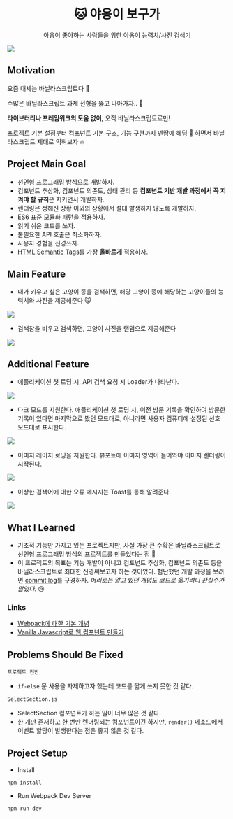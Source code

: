 <h1 align="center">🐱 야옹이 보구가</h1>
<p align="center">야옹이 좋아하는 사람들을 위한 야옹이 능력치/사진 검색기</p>

![](readme/main.gif)

## Motivation
요즘 대세는 바닐라스크립트다 :tada:

수많은 바닐라스크립트 과제 전형을 뚫고 나아가자.. :runner:

**라이브러리나 프레임워크의 도움 없이**, 오직 바닐라스크립트로만!

프로젝트 기본 설정부터 컴포넌트 기본 구조, 기능 구현까지 멘땅에 헤딩 🤯 하면서 바닐라스크립트 제대로 익혀보자 :fire:

## Project Main Goal
* 선언형 프로그래밍 방식으로 개발하자.
* 컴포넌트 추상화, 컴포넌트 의존도, 상태 관리 등 **컴포넌트 기반 개발 과정에서 꼭 지켜야 할 규칙**은 지키면서 개발하자.
* 렌더링은 정해진 상황 이외의 상황에서 절대 발생하지 않도록 개발하자.
* ES6 표준 모듈화 패턴을 적용하자.
* 읽기 쉬운 코드를 쓰자.
* 불필요한 API 호출은 최소화하자.
* 사용자 경험을 신경쓰자.
* [HTML Semantic Tags](https://www.w3schools.com/html/html5_semantic_elements.asp)를 가장 **올바르게** 적용하자.

## Main Feature
* 내가 키우고 싶은 고양이 종을 검색하면, 해당 고양이 종에 해당하는 고양이들의 능력치와 사진을 제공해준다 :kissing_cat:

![](readme/search.gif)

* 검색창을 비우고 검색하면, 고양이 사진을 랜덤으로 제공해준다

![](readme/random.gif)

## Additional Feature
* 애플리케이션 첫 로딩 시, API 검색 요청 시 Loader가 나타난다.

![](readme/main.gif)

* 다크 모드를 지원한다. 애플리케이션 첫 로딩 시, 이전 방문 기록을 확인하여 방문한 기록이 있다면 마지막으로 봤던 모드대로, 아니라면 사용자 컴퓨터에 설정된 선호 모드대로 표시한다.

![](readme/darkmode.gif)

* 이미지 레이지 로딩을 지원한다. 뷰포트에 이미지 영역이 들어와야 이미지 렌더링이 시작된다.

![](readme/lazy.gif)

* 이상한 검색어에 대한 오류 메시지는 Toast를 통해 알려준다.

![](readme/error.gif)

## What I Learned
* 기초적 기능만 가지고 있는 프로젝트지만, 사실 가장 큰 수확은 바닐라스크립트로 선언형 프로그래밍 방식의 프로젝트를 만들었다는 점 :pencil:
* 이 프로젝트의 목표는 기능 개발이 아니고 컴포넌트 추상화, 컴포넌트 의존도 등을 바닐라스크립트로 최대한 신경써보고자 하는 것이었다. 험난했던 개발 과정을 보려면 [commit log](https://github.com/yaong2-sprint/yaong2-meow/pull/8#issuecomment-893378251)를 구경하자. *머리로는 알고 있던 개념도 코드로 옮기려니 잔실수가 많았다.* :cry:

### Links
* [Webpack에 대한 기본 개념](readme/webpack.md)
* [Vanilla Javascript로 웹 컴포넌트 만들기](https://junilhwang.github.io/TIL/Javascript/Design/Vanilla-JS-Component/)

## Problems Should Be Fixed
`프로젝트 전반`
* `if-else` 문 사용을 자제하고자 했는데 코드를 짧게 쓰지 못한 것 같다.

`SelectSection.js`
* SelectSection 컴포넌트가 하는 일이 너무 많은 것 같다.
* 한 개만 존재하고 한 번만 렌더링되는 컴포넌트이긴 하지만, `render()` 메소드에서 이벤트 할당이 발생한다는 점은 좋지 않은 것 같다.

## Project Setup
* Install
```
npm install
```
* Run Webpack Dev Server
```
npm run dev
```
